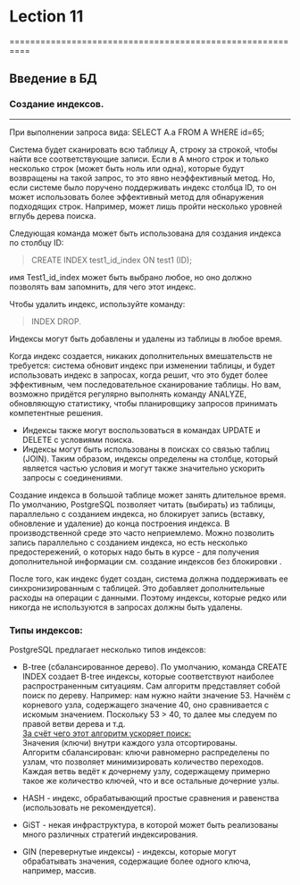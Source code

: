 # Lection 11
==========================================================

## Введение в БД

### Создание индексов.
------------------

При выполнении запроса вида:
 SELECT А.а FROM А WHERE id=65;

Система будет сканировать всю таблицу А, строку за строкой, чтобы найти все соответствующие записи. Если в А много строк и только несколько строк (может быть ноль или одна), которые будут возвращены на такой запрос, то это явно неэффективный метод. Но, если системе было поручено поддерживать индекс столбца ID, то он может использовать более эффективный метод для обнаружения подходящих строк. Например, может лишь пройти несколько уровней вглубь дерева поиска.

Следующая команда может быть использована для создания индекса по столбцу ID:
 > CREATE INDEX test1_id_index ON test1 (ID);    
 
имя Test1_id_index может быть выбрано любое, но оно должно позволять вам запомнить, для чего этот индекс.

Чтобы удалить индекс, используйте команду:
> INDEX DROP.

 Индексы могут быть добавлены и удалены из таблицы в любое время.

Когда индекс создается, никаких дополнительных вмешательств не требуется: система обновит индекс при изменении таблицы, и будет использовать индекс в запросах, когда решит, что это будет более эффективным, чем последовательное сканирование таблицы. Но вам, возможно придётся регулярно выполнять команду ANALYZE, обновляющую статистику, чтобы планировщику запросов принимать компетентные решения. 

* Индексы также могут воспользоваться в командах UPDATE и DELETE с условиями поиска. 
* Индексы могут быть использованы в поисках со связью таблиц (JOIN). Таким образом, индексы определены на столбце, который является частью условия и могут также значительно ускорить запросы с соединениями.

Создание индекса в большой таблице может занять длительное время. По умолчанию, PostgreSQL позволяет читать (выбирать) из таблицы, параллельно с созданием индекса, но блокирует запись (вставку, обновление и удаление) до конца построения индекса. В производственной среде это часто неприемлемо. Можно позволить запись параллельно с созданием индекса, но есть несколько предостережений, о которых надо быть в курсе - для получения дополнительной информации см. создание индексов без блокировки .

После того, как индекс будет создан, система должна поддерживать ее синхронизированным с таблицей. Это добавляет дополнительные расходы на операции с данными. Поэтому индексы, которые редко или никогда не используются в запросах должны быть удалены.

### Типы индексов:

PostgreSQL предлагает несколько типов индексов:  
 
* B-tree (сбалансированное дерево). По умолчанию, команда CREATE INDEX создает B-tree индексы, которые соответствуют наиболее распространенным ситуациям. Сам алгоритм представляет собой поиск по дереву. Например: нам нужно найти значение 53. Начнём с корневого узла, содержащего значение 40, оно сравнивается с искомым значением. Поскольку 53 > 40, то далее мы следуем по правой ветви дерева и т.д.   
<u>За счёт чего этот алгоритм ускоряет поиск:</u>  
Значения (ключи) внутри каждого узла отсортированы.  
Алгоритм сбалансирован: ключи равномерно распределены по узлам, что позволяет минимизировать количество переходов. Каждая ветвь ведёт к дочернему узлу, содержащему примерно такое же количество ключей, что и все остальные дочерние узлы.

* HASH - индекс, обрабатывающий простые сравнения и равенства (использовать не рекомендуется).  

* GiST - некая инфраструктура, в которой может быть реализованы много различных стратегий индексирования.  

* GIN (перевернутые индексы) - индексы, которые могут обрабатывать значения, содержащие более одного ключа, например, массив.
  
